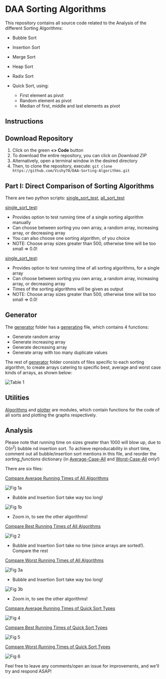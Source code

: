 # DAA Sorting Algorithms

This repository contains all source code related to the Analysis of the different Sorting Algorithms:

- Bubble Sort
- Insertion Sort
- Merge Sort
- Heap Sort
- Radix Sort
- Quick Sort, using:

  - First element as pivot
  - Random element as pivot
  - Median of first, middle and last elements as pivot

## **Instructions**

## Download Repository

1. Click on the green **<> Code** button
2. To download the entire repository, you can click on *Download ZIP*
3. Alternatively, open a terminal window in the desired directory
4. Then, to clone the repository, execute: `git clone https://github.com/Vishy70/DAA-Sorting-Algorithms.git`

## Part I: Direct Comparison of Sorting Algorithms

There are two python scripts: [single_sort_test](single_sort_test.py), [all_sort_test](all_sort_test.py)

[single_sort_test](single_sort_test.py):

- Provides option to test running time of a single sorting algorithm manually
- Can choose between sorting you own array, a random array, increasing array, or decreasing array
- You can also choose one sorting algorithm, of you choice
- NOTE: Choose array sizes greater than 500, otherwise time will be too small => 0.0!

[single_sort_test](single_sort_test.py):

- Provides option to test running time of all sorting algorithms, for a single array
- Can choose between sorting you own array, a random array, increasing array, or decreasing array
- Times of the sorting algorithms will be given as output
- NOTE: Choose array sizes greater than 500, otherwise time will be too small => 0.0!

## Generator

The [generator](./generator/) folder has a [generating](./generator/generating.py) file, which contains 4 functions:

- Generate random array
- Generate increasing array
- Generate decreasing array
- Generate array with too many duplicate values

The rest of [generator](./generator/) folder consists of files specific to each sorting algorithm, to create arrays catering to specific best, average and worst case kinds of arrays, as shown below:

![Table 1](./Graphs/all-array-types-for-sorts.png)

## Utilities

[Algorithms](./Algorithms.py) and [plotter](./plotter.py) are modules, which contain functions for the code of all sorts and plotting the graphs respectively.

## Analysis

Please note that running time on sizes greater than 1000 will blow up, due to O($n^2$) bubble nd insertion sort. To achieve reproducability in short time, comment out all bubble/insertion sort mentions in this file, and reorder the *sorting_functions* dictionary (in [Average-Case-All](./Compare-Avg-Case-All.py) and [Worst-Case-All](./Compare-Worst-Case-All.py) only!)

There are six files:

[Compare Average Running Times of All Algorithms](./Compare-Avg-Case-All.py)
  
![Fig 1a](./Graphs/Average-Case-All1.png)
  
- Bubble and Insertion Sort take way too long!

![Fig 1b](./Graphs/Average-Case-All2.png)  

- Zoom in, to see the other algorithms!

[Compare Best Running Times of All Algorithms](./Compare-Best-Case-All.py)
  
![Fig 2](./Graphs/Best-Case-All.png)
  
- Bubble and Insertion Sort take no time (since arrays are sorted!). Compare the rest

[Compare Worst Running Times of All Algorithms](./Compare-Worst-Case-All.py)
  
![Fig 3a](./Graphs/Worst-Case-All1.png)
  
- Bubble and Insertion Sort take way too long!

![Fig 3b](./Graphs/Worst-Case-All2.png)  

- Zoom in, to see the other algorithms!

[Compare Average Running Times of Quick Sort Types](./Compare-Avg-Case-Quicks.py)
  
![Fig 4](./Graphs/Average-Case-Quicks.png)

[Compare Best Running Times of Quick Sort Types](./Compare-Best-Case-Quicks.py)
  
![Fig 5](./Graphs/Best-Case-Quicks.png)

[Compare Worst Running Times of Quick Sort Types](./Compare-Worst-Case-Quicks.py)
  
![Fig 6](./Graphs/Worst-Case-Quicks.png)

Feel free to leave any comments/open an issue for improvements, and we'll try and respond ASAP!
